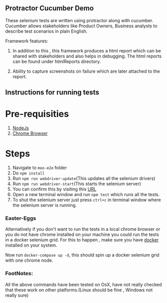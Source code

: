 ## Protractor Cucumber Demo

These selenium tests are written using protractor along with cucumber. Cucumber allows stakeholders like Product Owners, Business analysts to describe test scenarios
in plain English.

Framework features:

1. In addition to this , this framework produces
a html report which can be shared with stakeholders and also helps in debugging.
The html reports can be found under htmlReports directory.

2. Ability to capture screenshots on failure which are later attached to the report.


## Instructions for running tests

# Pre-requisities

1. [NodeJs](https://nodejs.org/en/download/)
2. [Chrome Browser](https://www.google.com/chrome/browser/desktop/index.html)


# Steps
1. Navigate to `moo-e2e` folder
2. Do `npm install`
3. Run `npm run webdriver-update`(This updates all the selenium drivers)
4. Run `npm run webdriver-start`(This starts the selenium server)
5. You can confirm this by visiting this [URL](http://localhost:4444/wd/hub/static/resource/hub.html)
6. Open a new terminal window and run `npm test` which runs all the tests.
7. To shut the selenium server just press `ctrl+c` in terminal window where the selenium server is running.

### Easter-Eggs

Alternatively if you don't want to run the tests in a local chrome browser or you do not have chrome installed on your machine you could run the tests in a docker selenium grid. For this to happen , make sure you have [docker](https://www.docker.com/docker-mac) installed on your system.

Now run `docker-compose up -d`, this should spin up a docker selenium grid with one chrome node.

### FootNotes:
All the above commands have been tested on OsX, have not really checked that these work on other platforms.(Linux should be fine , Windows not really sure)
